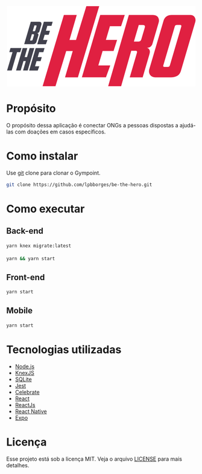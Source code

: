 <div align="center">
  <img src=".github/logo.svg" title="Be The Hero" alt="Be The Hero"/>
</div>

# Propósito

O propósito dessa aplicação é conectar ONGs a pessoas dispostas a ajudá-las com doações em casos específicos.

# Como instalar

Use [git](https://github.com/lpbborges/be-the-hero) clone  para clonar o Gympoint.

```bash
git clone https://github.com/lpbborges/be-the-hero.git
```

# Como executar

## Back-end
```bash
yarn knex migrate:latest

yarn && yarn start
```

## Front-end

```bash
yarn start
```

## Mobile

```bash
yarn start
```

# Tecnologias utilizadas

- [Node.js](https://nodejs.org/en/)
- [KnexJS](http://knexjs.org/)
- [SQLite](https://www.sqlite.org/index.html)
- [Jest](https://jestjs.io/)
- [Celebrate](https://github.com/arb/celebrate)
- [React](https://pt-br.reactjs.org/)
- [ReactJs](https://reactjs.org)
- [React Native](https://facebook.github.io/react-native/)
- [Expo](https://expo.io/)

# Licença

Esse projeto está sob a licença MIT. Veja o arquivo [LICENSE](LICENSE.md) para mais detalhes.

